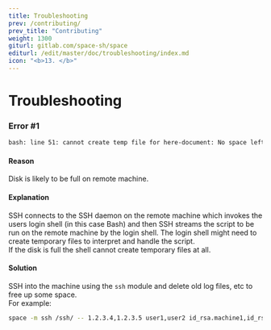 ```yaml
---
title: Troubleshooting
prev: /contributing/
prev_title: "Contributing"
weight: 1300
giturl: gitlab.com/space-sh/space
editurl: /edit/master/doc/troubleshooting/index.md
icon: "<b>13. </b>"
---
```


# Troubleshooting

### Error #1  
```sh
bash: line 51: cannot create temp file for here-document: No space left on device
```  

#### Reason  
Disk is likely to be full on remote machine.  

#### Explanation  
SSH connects to the SSH daemon on the remote machine which invokes the users login shell (in this case Bash) and then SSH streams the script to be run on the remote machine by the login shell. The login shell might need to create temporary files to interpret and handle the script.  
If the disk is full the shell cannot create temporary files at all.

#### Solution  
SSH into the machine using the `ssh` module and delete old log files, etc
to free up some space.  
For example:  
```sh
space -m ssh /ssh/ -- 1.2.3.4,1.2.3.5 user1,user2 id_rsa.machine1,id_rsa.machine2
```  

